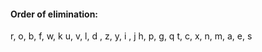 #### Order of elimination:
r, o,
b,
f, w, k
u, v, 
l, d , z, y, i , j
h, p, g, q
t, c, x, n, m, a, e, s


